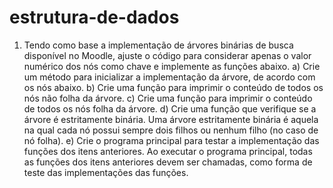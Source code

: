 # estrutura-de-dados

1) Tendo como base a implementação de árvores binárias de busca disponível no Moodle, ajuste o código para considerar apenas o valor numérico dos nós como chave e implemente as funções abaixo. 
a) Crie um método para inicializar a implementação da árvore, de acordo com os nós abaixo.
b) Crie uma função para imprimir o conteúdo de todos os nós não folha da árvore.
c) Crie uma função para imprimir o conteúdo de todos os nós folha da árvore.
d) Crie uma função que verifique se a árvore é estritamente binária. Uma árvore estritamente binária é aquela na qual cada nó possui sempre dois filhos ou nenhum filho (no caso de nó folha).
e) Crie o programa principal para testar a implementação das funções dos itens anteriores. Ao executar o programa principal, todas as funções dos itens anteriores devem ser chamadas, como forma de teste das implementações das funções. 

